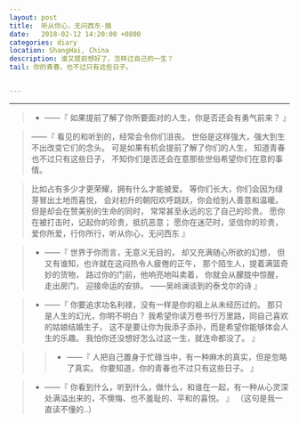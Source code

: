 ```yaml
---
layout: post
title:  听从你心，无问西东-摘
date:   2018-02-12 14:20:00 +0800
categories: diary
location: ShangHai, China
description: 谁又提前想好了，怎样过自己的一生？
tail: 你的青春，也不过只有这些日子。


---
```

---

>* ——『
    如果提前了解了你所要面对的人生，你是否还会有勇气前来？
』



> ——『
    看见的和听到的，经常会令你们沮丧。
    世俗是这样强大，强大到生不出改变它们的念头。
    可是如果有机会提前了解了你们的人生，
    知道青春也不过只有这些日子，
    不知你们是否还会在意那些世俗希望你们在意的事情。

>   比如占有多少才更荣耀，拥有什么才能被爱。
    等你们长大，你们会因为绿芽冒出土地而喜悦，
    会对初升的朝阳欢呼跳跃，你会给别人善意和温暖。
    但是却会在赞美别的生命的同时，
    常常甚至永远的忘了自己的珍贵。
    愿你在被打击时，记起你的珍贵，抵抗恶意；
    愿你在迷茫时，坚信你的珍贵，
    爱你所爱，行你所行，听从你心，无问西东
    』


>* ——『
    世界于你而言，无意义无目的，
    却又充满随心所欲的幻想，
    但又有谁知，也许就在这闷热令人疲倦的正午，
    那个陌生人，提着满篮奇妙的货物，
    路过你的门前，他响亮地叫卖着，
    你就会从朦胧中惊醒，走出房门，
    迎接命运的安排。
    ——吴岭澜谈到的泰戈尔的诗
    』


>* ——『
    你要追求功名利禄，没有一样是你的祖上从未经历过的。
    那只是人生的幻光，你明不明白？
    我希望你读万卷书行万里路，同自己喜欢的姑娘结婚生子，
    这不是要让你为我添子添孙，而是希望你能够体会人生的乐趣。
    我怕你还没想好怎么过这一生，就连命都没了。
    』
      

>>* ——『
    人把自己置身于忙碌当中，有一种麻木的真实，但是忽略了真实。
    你要知道，你的青春也不过只有这些日子。
    』



>* ——『
    你看到什么，听到什么，做什么，和谁在一起，有一种从心灵深处满溢出来的，不懊悔、也不羞耻的、平和的喜悦。
    』 （这句是我一直读不懂的..）
